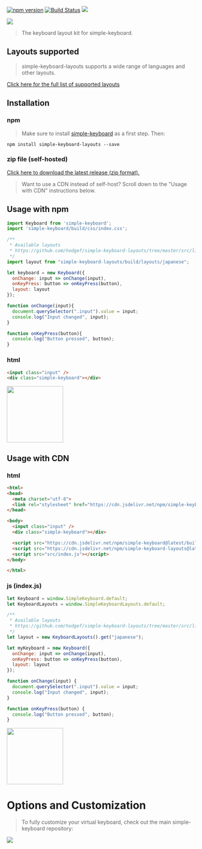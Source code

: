 [![npm version](https://badge.fury.io/js/simple-keyboard-layouts.svg)](https://www.npmjs.com/package/simple-keyboard-layouts)
[![Build Status](https://travis-ci.org/hodgef/simple-keyboard-layouts.svg?branch=master)](https://travis-ci.org/hodgef/simple-keyboard-layouts)
[![](https://img.shields.io/badge/discord--chat-join-green.svg?longCache=true&style=flat-square&colorB=7289DA&logo=discord)](http://franciscohodge.com/simple-keyboard/chat/join) 

<a href="https://franciscohodge.com/simple-keyboard/demo" title="View Demo" target="_blank"><img src="https://franciscohodge.com/project-pages/simple-keyboard/images/simple-keyboard-layoutsX4.png"></a>

> The keyboard layout kit for simple-keyboard.

## Layouts supported

> simple-keyboard-layouts supports a wide range of languages and other layouts.

[Click here for the full list of supported layouts](https://github.com/hodgef/simple-keyboard-layouts/wiki/Supported-Layouts)

## Installation

### npm

> Make sure to install [simple-keyboard](https://github.com/hodgef/simple-keyboard) as a first step. Then:

`npm install simple-keyboard-layouts --save`

### zip file (self-hosted)

[Click here to download the latest release (zip format).](https://github.com/hodgef/simple-keyboard-layouts/zipball/master)

> Want to use a CDN instead of self-host? Scroll down to the "Usage with CDN" instructions below.

## Usage with npm


````js
import Keyboard from 'simple-keyboard';
import 'simple-keyboard/build/css/index.css';

/**
 * Available layouts
 * https://github.com/hodgef/simple-keyboard-layouts/tree/master/src/lib/layouts
 */
import layout from "simple-keyboard-layouts/build/layouts/japanese";

let keyboard = new Keyboard({
  onChange: input => onChange(input),
  onKeyPress: button => onKeyPress(button),
  layout: layout
});

function onChange(input){
  document.querySelector(".input").value = input;
  console.log("Input changed", input);
}

function onKeyPress(button){
  console.log("Button pressed", button);
}
````

### html

````html
<input class="input" />
<div class="simple-keyboard"></div>
````

<a href="https://codesandbox.io/s/github/hodgef/demo_npm_simple-keyboard-layouts" title="run demo" target="_blank"><img src="https://franciscohodge.com/project-pages/simple-keyboard/images/rundemo200.png" width="150" align="center"></a>

## Usage with CDN

### html

````html
<html>
<head>
  <meta charset="utf-8">
  <link rel="stylesheet" href="https://cdn.jsdelivr.net/npm/simple-keyboard@latest/build/css/index.css">
</head>

<body>
  <input class="input" />
  <div class="simple-keyboard"></div>

  <script src="https://cdn.jsdelivr.net/npm/simple-keyboard@latest/build/index.min.js"></script>
  <script src="https://cdn.jsdelivr.net/npm/simple-keyboard-layouts@latest/build/index.min.js"></script>
  <script src="src/index.js"></script>
</body>

</html>
````

### js (index.js)

````js
let Keyboard = window.SimpleKeyboard.default;
let KeyboardLayouts = window.SimpleKeyboardLayouts.default;

/**
 * Available layouts
 * https://github.com/hodgef/simple-keyboard-layouts/tree/master/src/lib/layouts
 */
let layout = new KeyboardLayouts().get("japanese");

let myKeyboard = new Keyboard({
  onChange: input => onChange(input),
  onKeyPress: button => onKeyPress(button),
  layout: layout
});

function onChange(input) {
  document.querySelector(".input").value = input;
  console.log("Input changed", input);
}

function onKeyPress(button) {
  console.log("Button pressed", button);
}
````

<a href="https://codesandbox.io/s/github/hodgef/demo_cdn_simple-keyboard-layouts" title="run demo" target="_blank"><img src="https://franciscohodge.com/project-pages/simple-keyboard/images/rundemo200.png" width="150" align="center"></a>

# Options and Customization

> To fully customize your virtual keyboard, check out the main simple-keyboard repository:

<a href="https://github.com/hodgef/simple-keyboard" title="simple-keyboard repository"><img src="https://franciscohodge.com/project-pages/simple-keyboard/images/simplekeyboard-banner3x.png" align="center"></a>
